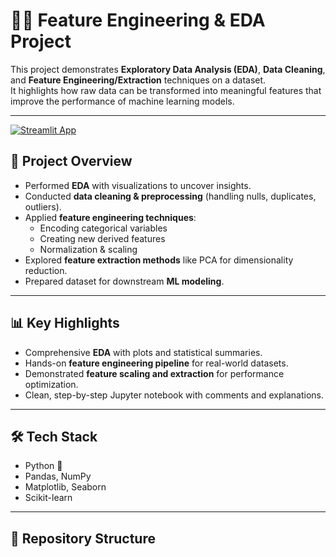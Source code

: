 # 🧑‍💻 Feature Engineering & EDA Project

This project demonstrates **Exploratory Data Analysis (EDA)**, **Data Cleaning**, and **Feature Engineering/Extraction** techniques on a dataset.  
It highlights how raw data can be transformed into meaningful features that improve the performance of machine learning models.

---
[![Streamlit App](https://img.shields.io/badge/Streamlit-Live%20App-FF4B4B?style=for-the-badge&logo=streamlit&logoColor=white)](https://insurance-predictor101.streamlit.app/)

## 📌 Project Overview
- Performed **EDA** with visualizations to uncover insights.  
- Conducted **data cleaning & preprocessing** (handling nulls, duplicates, outliers).  
- Applied **feature engineering techniques**:
  - Encoding categorical variables  
  - Creating new derived features  
  - Normalization & scaling  
- Explored **feature extraction methods** like PCA for dimensionality reduction.  
- Prepared dataset for downstream **ML modeling**.

---

## 📊 Key Highlights
- Comprehensive **EDA** with plots and statistical summaries.  
- Hands-on **feature engineering pipeline** for real-world datasets.  
- Demonstrated **feature scaling and extraction** for performance optimization.  
- Clean, step-by-step Jupyter notebook with comments and explanations.  

---

## 🛠️ Tech Stack
- Python 🐍  
- Pandas, NumPy  
- Matplotlib, Seaborn  
- Scikit-learn  

---

## 📂 Repository Structure



